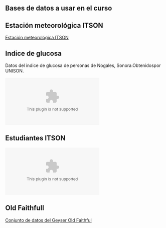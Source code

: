 ## Bases de datos a usar en el curso

## Estación meteorológica ITSON

<a href="http://10.2.78.5/" target="_blank"> Estación meteorológica ITSON</a>


## Indice de glucosa 

Datos del indice de glucosa de personas de Nogales, Sonora.Obtenidospor UNISON.

![Datos de glucosa](/probabilidad/data/glucosa.csv)
## Estudiantes ITSON

![Encuesta a Estudiantes](/probabilidad/data/Encuesta.csv)

## Old Faithfull

<a href="http://www.stat.cmu.edu/~larry/all-of-statistics/=data/faithful.dat" target="_blank"> Conjunto de datos del Geyser Old Faithful</a>
